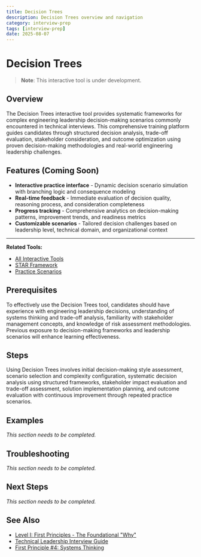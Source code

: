 ```yaml
---
title: Decision Trees
description: Decision Trees overview and navigation
category: interview-prep
tags: [interview-prep]
date: 2025-08-07
---
```


# Decision Trees

> **Note**: This interactive tool is under development.

## Overview

The Decision Trees interactive tool provides systematic frameworks for complex engineering leadership decision-making scenarios commonly encountered in technical interviews. This comprehensive training platform guides candidates through structured decision analysis, trade-off evaluation, stakeholder consideration, and outcome optimization using proven decision-making methodologies and real-world engineering leadership challenges.

## Features (Coming Soon)

- **Interactive practice interface** - Dynamic decision scenario simulation with branching logic and consequence modeling
- **Real-time feedback** - Immediate evaluation of decision quality, reasoning process, and consideration completeness
- **Progress tracking** - Comprehensive analytics on decision-making patterns, improvement trends, and readiness metrics
- **Customizable scenarios** - Tailored decision challenges based on leadership level, technical domain, and organizational context

---

**Related Tools:**
- [All Interactive Tools](../../../engineering-leadership/level-4-interview-execution/tools/interactive/)
- [STAR Framework](../../../engineering-leadership/level-4-interview-execution/tools/star-framework/)
- [Practice Scenarios](../../../engineering-leadership/practice-scenarios/)


## Prerequisites

To effectively use the Decision Trees tool, candidates should have experience with engineering leadership decisions, understanding of systems thinking and trade-off analysis, familiarity with stakeholder management concepts, and knowledge of risk assessment methodologies. Previous exposure to decision-making frameworks and leadership scenarios will enhance learning effectiveness.


## Steps

Using Decision Trees involves initial decision-making style assessment, scenario selection and complexity configuration, systematic decision analysis using structured frameworks, stakeholder impact evaluation and trade-off assessment, solution implementation planning, and outcome evaluation with continuous improvement through repeated practice scenarios.


## Examples

*This section needs to be completed.*


## Troubleshooting

*This section needs to be completed.*


## Next Steps

*This section needs to be completed.*

## See Also

- [Level I: First Principles - The Foundational "Why"](/interview-prep/engineering-leadership/level-1-first-principles)
- [Technical Leadership Interview Guide](/interview-prep/engineering-leadership/level-4-interview-execution/technical-leadership)
- [First Principle #4: Systems Thinking](/interview-prep/engineering-leadership/level-1-first-principles/systems-thinking)
